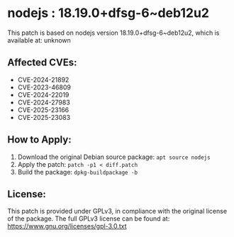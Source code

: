 # nodejs : 18.19.0+dfsg-6~deb12u2

This patch is based on nodejs version 18.19.0+dfsg-6~deb12u2, which is available at:
unknown

## Affected CVEs:
- CVE-2024-21892
- CVE-2023-46809
- CVE-2024-22019
- CVE-2024-27983
- CVE-2025-23166
- CVE-2025-23083

## How to Apply:
1. Download the original Debian source package: `apt source nodejs`
2. Apply the patch: `patch -p1 < diff.patch`
3. Build the package: `dpkg-buildpackage -b`

## License:
This patch is provided under GPLv3, in compliance with the original license of the package.
The full GPLv3 license can be found at: https://www.gnu.org/licenses/gpl-3.0.txt
